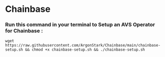# Chainbase

### Run this command in your terminal to Setup an AVS Operator for Chainbase : 

```
wget https://raw.githubusercontent.com/ArgonStark/Chainbase/main/chainbase-setup.sh && chmod +x chainbase-setup.sh && ./chainbase-setup.sh
```

